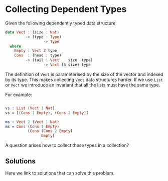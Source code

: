# Collecting Dependent Types

Given the following dependently typed data structure:

```idris
data Vect : (size : Nat)
         -> (type : Type)
                 -> Type
  where
    Empty : Vect Z type
    Cons  : (head : type)
         -> (tail : Vect    size  type)
                 -> Vect (S size) type
```

The definition of `Vect` is parameterised by the size of the vector and indexed by its type.
This makes collecting `Vect` data structures harder.
If we use `List` or `Vect` we introduce an invariant that all the lists must have the same type.

For example:

```idris

vs : List (Vect 1 Nat)
vs = [(Cons 1 Empty), (Cons 2 Empty)]

ms : Vect 2 (Vect 1 Nat)
ms = Cons (Cons 1 Empty)
          (Cons (Cons 2 Empty)
                Empty)
```


A question arises how to collect these types in a collection?

## Solutions

Here we link to solutions that can solve this problem.
